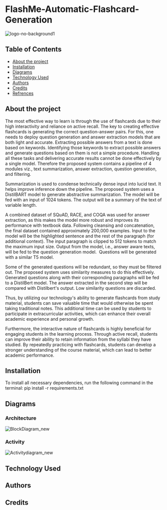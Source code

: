 # FlashMe-Automatic-Flashcard-Generation

![logo-no-background1](https://github.com/ShlokP07/FlashMe-Automatic-Flashcard-Generation/assets/22417910/838bc5ef-93b8-4b0d-ac45-4d348e556935)

## Table of Contents
* [About the project](#about-the-project)
* [Installation](#installation)
* [Diagrams](#diagrams)
* [Technology Used](#technology-used)
* [Authors](#authors)
* [Credits](#credits)
* [Refrences](#refrences)


## About the project

The most effective way to learn is through the use of flashcards due to their high interactivity and reliance on active recall. The key to creating effective flashcards is generating the correct question-answer pairs. For this, one needs to deploy question generation and answer extraction models that are both light and accurate. Extracting possible answers from a text is done based on keywords. Identifying those keywords to extract possible answers and generate questions based on them is not a simple procedure. Handling all these tasks and delivering accurate results cannot be done effectively by a single model. Therefore the proposed system contains a pipeline of 4 modules viz., text summarization, answer extraction, question generation, and filtering.

Summarization is used to condense technically dense input into lucid text. It helps improve inference down the pipeline. The proposed system uses a DistilBART model to generate abstractive summarization. The model will be fed with an input of 1024 tokens. The output will be a summary of the text of variable length.

A combined dataset of SQuAD, RACE, and COQA was used for answer extraction, as this makes the model more robust and improves its performance with textbook data. Following cleansing and concatenation, the final dataset contained approximately 200,000 examples. Input to the model will be the highlighted sentence and the rest of the paragraph (for additional context). The input paragraph is clipped to 512 tokens to match the maximum input size. Output from the model, i.e., answer aware texts, will be fed to the question generation model.  Questions will be generated with a similar T5 model.

Some of the generated questions will be redundant, so they must be filtered out. The proposed system uses similarity measures to do this effectively. Generated questions along with their corresponding paragraphs will be fed to a DistilBert model. The answer extracted in the second step will be compared with Distilbert's output. Low similarity questions are discarded.

Thus, by utilizing our technology's ability to generate flashcards from study material, students can save valuable time that would otherwise be spent taking traditional notes. This additional time can be used by students to participate in extracurricular activities, which can enhance their overall academic experience and personal growth.

Furthermore, the interactive nature of flashcards is highly beneficial for engaging students in the learning process. Through active recall, students can improve their ability to retain information from the syllabi they have studied. By repeatedly practicing with flashcards, students can develop a stronger understanding of the course material, which can lead to better academic performance.

## Installation
To install all necessary dependencies, run the following command in the terminal:
pip install -r requirements.txt

## Diagrams
### **Architecture**
![BlockDiagram_new](https://github.com/ShlokP07/FlashMe-Automatic-Flashcard-Generation/assets/22417910/450c2cf7-04bc-4567-ad52-781902ec0b6d)

### **Activity**
![Activitydiagram_new](https://github.com/ShlokP07/FlashMe-Automatic-Flashcard-Generation/assets/22417910/2e1d2d5a-db9b-4c98-9f67-bccd64d44184)

## Technology Used

## Authors

## Credits

